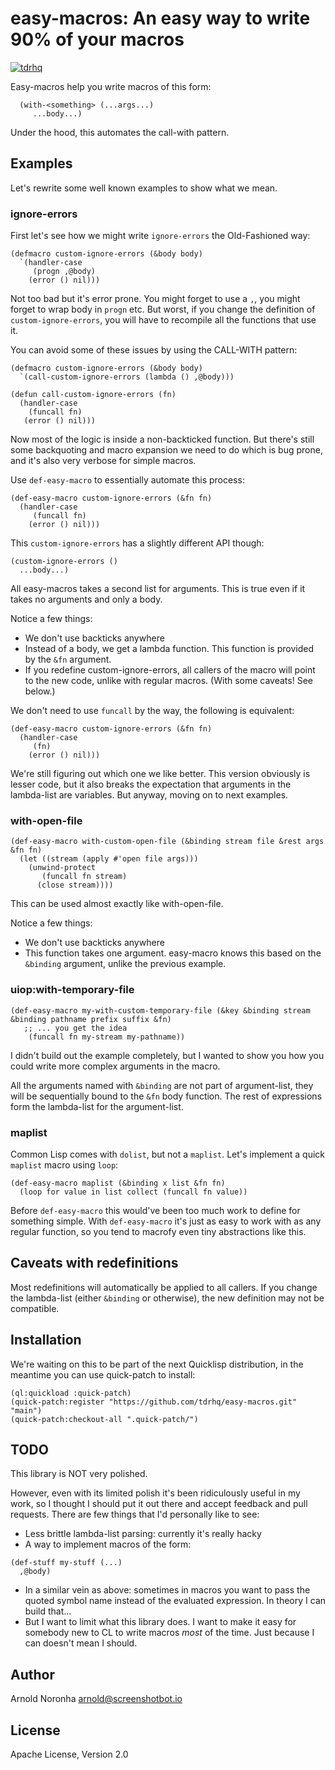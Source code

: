 
# easy-macros: An easy way to write 90% of your macros

[![tdrhq](https://circleci.com/gh/tdrhq/easy-macros.svg?style=shield)](https://app.circleci.com/pipelines/github/tdrhq/easy-macros?branch=main)

Easy-macros help you write macros of this form:

```
  (with-<something> (...args...)
     ...body...)
```

Under the hood, this automates the call-with pattern.

## Examples

Let's rewrite some well known examples to show what we mean.

### ignore-errors

First let's see how we might write `ignore-errors` the Old-Fashioned
way:

```
(defmacro custom-ignore-errors (&body body)
  `(handler-case
     (progn ,@body)
    (error () nil)))
```

Not too bad but it's error prone. You might forget to use a `,`, you
might forget to wrap body in `progn` etc. But worst, if you change the
definition of `custom-ignore-errors`, you will have to recompile all
the functions that use it.

You can avoid some of these issues by using the CALL-WITH pattern:

```
(defmacro custom-ignore-errors (&body body)
  `(call-custom-ignore-errors (lambda () ,@body)))

(defun call-custom-ignore-errors (fn)
  (handler-case
    (funcall fn)
   (error () nil)))
```

Now most of the logic is inside a non-backticked function. But there's
still some backquoting and macro expansion we need to do which is bug
prone, and it's also very verbose for simple macros.

Use `def-easy-macro` to essentially automate this process:

```
(def-easy-macro custom-ignore-errors (&fn fn)
  (handler-case
     (funcall fn)
    (error () nil)))
```

This `custom-ignore-errors` has a slightly different API though:

```
(custom-ignore-errors ()
  ...body...)
```

All easy-macros takes a second list for arguments. This is true even
if it takes no arguments and only a body.

Notice a few things:
* We don't use backticks anywhere
* Instead of a body, we get a lambda function. This function is provided by the `&fn` argument.
* If you redefine custom-ignore-errors, all callers of the macro will
  point to the new code, unlike with regular macros. (With some caveats! See below.)

We don't need to use `funcall` by the way, the following is equivalent:

```
(def-easy-macro custom-ignore-errors (&fn fn)
  (handler-case
     (fn)
    (error () nil)))
```

We're still figuring out which one we like better. This version
obviously is lesser code, but it also breaks the expectation that
arguments in the lambda-list are variables. But anyway, moving on to
next examples.


### with-open-file

```
(def-easy-macro with-custom-open-file (&binding stream file &rest args &fn fn)
  (let ((stream (apply #'open file args)))
    (unwind-protect
       (funcall fn stream)
      (close stream))))
```

This can be used almost exactly like with-open-file.

Notice a few things:
* We don't use backticks anywhere
* This function takes one argument. easy-macro knows this based on the
  `&binding` argument, unlike the previous example.

### uiop:with-temporary-file

```
(def-easy-macro my-with-custom-temporary-file (&key &binding stream &binding pathname prefix suffix &fn)
   ;; ... you get the idea
    (funcall fn my-stream my-pathname))
```

I didn't build out the example completely, but I wanted to show you
how you could write more complex arguments in the macro.

All the arguments named with `&binding` are not part of argument-list,
they will be sequentially bound to the `&fn` body function. The rest
of expressions form the lambda-list for the argument-list.

### maplist

Common Lisp comes with `dolist`, but not a `maplist`. Let's implement
a quick `maplist` macro using `loop`:

```
(def-easy-macro maplist (&binding x list &fn fn)
  (loop for value in list collect (funcall fn value))
```

Before `def-easy-macro` this would've been too much work to define for
something simple. With `def-easy-macro` it's just as easy to work with
as any regular function, so you tend to macrofy even tiny abstractions
like this.


## Caveats with redefinitions

Most redefinitions will automatically be applied to all callers. If
you change the lambda-list (either `&binding` or otherwise), the new
definition may not be compatible.

## Installation

We're waiting on this to be part of the next Quicklisp distribution,
in the meantime you can use quick-patch to install:

```
(ql:quickload :quick-patch)
(quick-patch:register "https://github.com/tdrhq/easy-macros.git" "main")
(quick-patch:checkout-all ".quick-patch/")
```

## TODO

This library is NOT very polished.

However, even with its limited polish it's been ridiculously useful in
my work, so I thought I should put it out there and accept feedback
and pull requests. There are few things that I'd personally like to see:

* Less brittle lambda-list parsing: currently it's really hacky
* A way to implement macros of the form:
```
(def-stuff my-stuff (...)
  ,@body)
```
* In a similar vein as above: sometimes in macros you want to pass the
  quoted symbol name instead of the evaluated expression. In theory I
  can build that...
* But I want to limit what this library does. I want to make it easy
  for somebody new to CL to write macros *most* of the time. Just
  because I can doesn't mean I should.

## Author

Arnold Noronha <arnold@screenshotbot.io>

## License

Apache License, Version 2.0
